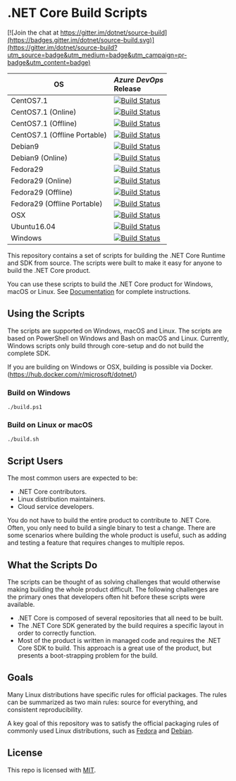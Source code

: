 # .NET Core Build Scripts

[![Join the chat at https://gitter.im/dotnet/source-build](https://badges.gitter.im/dotnet/source-build.svg)](https://gitter.im/dotnet/source-build?utm_source=badge&utm_medium=badge&utm_campaign=pr-badge&utm_content=badge)

<!-- Use scripts/generate-readme-table.sh to update table. -->
<!-- Generated table start -->
| OS | *Azure DevOps*<br/>Release |
| -- | :-- |
| CentOS7.1 | [![Build Status](https://dev.azure.com/dnceng/internal/_apis/build/status/dotnet/source-build/source-build-CI?branchName=master&jobname=centos71&configuration=Production)](https://dev.azure.com/dnceng/internal/_build/latest?definitionId=114&branchName=master) | 
| CentOS7.1 (Online) | [![Build Status](https://dev.azure.com/dnceng/internal/_apis/build/status/dotnet/source-build/source-build-CI?branchName=master&jobname=centos71&configuration=Online)](https://dev.azure.com/dnceng/internal/_build/latest?definitionId=114&branchName=master) | 
| CentOS7.1 (Offline) | [![Build Status](https://dev.azure.com/dnceng/internal/_apis/build/status/dotnet/source-build/source-build-CI?branchName=master&jobname=centos71&configuration=Offline)](https://dev.azure.com/dnceng/internal/_build/latest?definitionId=114&branchName=master) | 
| CentOS7.1 (Offline Portable) | [![Build Status](https://dev.azure.com/dnceng/internal/_apis/build/status/dotnet/source-build/source-build-CI?branchName=master&jobname=centos71&configuration=Offline%20Portable)](https://dev.azure.com/dnceng/internal/_build/latest?definitionId=114&branchName=master) | 
| Debian9 | [![Build Status](https://dev.azure.com/dnceng/internal/_apis/build/status/dotnet/source-build/source-build-CI?branchName=master&jobname=debian9&configuration=Production)](https://dev.azure.com/dnceng/internal/_build/latest?definitionId=114&branchName=master) | 
| Debian9 (Online) | [![Build Status](https://dev.azure.com/dnceng/internal/_apis/build/status/dotnet/source-build/source-build-CI?branchName=master&jobname=debian9&configuration=Online)](https://dev.azure.com/dnceng/internal/_build/latest?definitionId=114&branchName=master) | 
| Fedora29 | [![Build Status](https://dev.azure.com/dnceng/internal/_apis/build/status/dotnet/source-build/source-build-CI?branchName=master&jobname=fedora29&configuration=Production)](https://dev.azure.com/dnceng/internal/_build/latest?definitionId=114&branchName=master) | 
| Fedora29 (Online) | [![Build Status](https://dev.azure.com/dnceng/internal/_apis/build/status/dotnet/source-build/source-build-CI?branchName=master&jobname=fedora29&configuration=Online)](https://dev.azure.com/dnceng/internal/_build/latest?definitionId=114&branchName=master) | 
| Fedora29 (Offline) | [![Build Status](https://dev.azure.com/dnceng/internal/_apis/build/status/dotnet/source-build/source-build-CI?branchName=master&jobname=fedora29&configuration=Offline)](https://dev.azure.com/dnceng/internal/_build/latest?definitionId=114&branchName=master) | 
| Fedora29 (Offline Portable) | [![Build Status](https://dev.azure.com/dnceng/internal/_apis/build/status/dotnet/source-build/source-build-CI?branchName=master&jobname=fedora29&configuration=Offline%20Portable)](https://dev.azure.com/dnceng/internal/_build/latest?definitionId=114&branchName=master) | 
| OSX | [![Build Status](https://dev.azure.com/dnceng/internal/_apis/build/status/dotnet/source-build/source-build-CI?branchName=master&jobname=OSX&configuration=Production)](https://dev.azure.com/dnceng/internal/_build/latest?definitionId=114&branchName=master) | 
| Ubuntu16.04 | [![Build Status](https://dev.azure.com/dnceng/internal/_apis/build/status/dotnet/source-build/source-build-CI?branchName=master&jobname=ubuntu1604&configuration=Production)](https://dev.azure.com/dnceng/internal/_build/latest?definitionId=114&branchName=master) | 
| Windows | [![Build Status](https://dev.azure.com/dnceng/internal/_apis/build/status/dotnet/source-build/source-build-CI?branchName=master&jobname=Windows&configuration=Production)](https://dev.azure.com/dnceng/internal/_build/latest?definitionId=114&branchName=master) | 
<!-- Generated table end -->

This repository contains a set of scripts for building the .NET Core Runtime and SDK from source. The scripts were built to make it easy for anyone to build the .NET Core product.

You can use these scripts to build the .NET Core product for Windows, macOS or Linux. See [Documentation](Documentation) for complete instructions.

## Using the Scripts

The scripts are supported on Windows, macOS and Linux. The scripts are based on PowerShell on Windows and Bash on macOS and Linux.  Currently, Windows scripts only build through core-setup and do not build the complete SDK.

If you are building on Windows or OSX, building is possible via Docker. (https://hub.docker.com/r/microsoft/dotnet/)

### Build on Windows

```console
./build.ps1
```

### Build on Linux or macOS

```console
./build.sh
```

##  Script Users

The most common users are expected to be:

* .NET Core contributors.
* Linux distribution maintainers.
* Cloud service developers.

You do not have to build the entire product to contribute to .NET Core. Often, you only need to build a single binary to test a change. There are some scenarios where building the whole product is useful, such as adding and testing a feature that requires changes to multiple repos.

## What the Scripts Do

The scripts can be thought of as solving challenges that would otherwise making building the whole product difficult. The following challenges are the primary ones that developers often hit before these scripts were available.

* .NET Core is composed of several repositories that all need to be built.
* The .NET Core SDK generated by the build requires a specific layout in order to correctly function.
* Most of the product is written in managed code and requires the .NET Core SDK to build. This approach is a great use of the product, but presents a boot-strapping problem for the build.

## Goals

Many Linux distributions have specific rules for official packages. The rules can be summarized as two main rules: source for everything, and consistent reproducibility.

A key goal of this repository was to satisfy the official packaging rules of commonly used Linux distributions, such as [Fedora](https://fedoraproject.org/wiki/Packaging:Guidelines) and [Debian](https://www.debian.org/doc/manuals/maint-guide/build.en.html).

## License

This repo is licensed with [MIT](LICENSE.txt).
